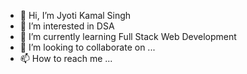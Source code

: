 - 👋 Hi, I’m Jyoti Kamal Singh
- 👀 I’m interested in DSA
- 🌱 I’m currently learning Full Stack Web Development
- 💞️ I’m looking to collaborate on ...
- 📫 How to reach me ...

<!---
jksingh1504/jksingh1504 is a ✨ special ✨ repository because its `README.md` (this file) appears on your GitHub profile.
You can click the Preview link to take a look at your changes.
--->
